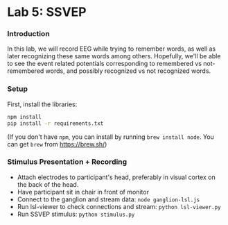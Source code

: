 # Lab 5: SSVEP

### Introduction
In this lab, we will record EEG while trying to remember words, as well as later recognizing these same words among others. Hopefully, we'll be able to see the event related potentials corresponding to remembered vs not-remembered words, and possibly recognized vs not recognized words.

### Setup

First, install the libraries:
``` bash
npm install
pip install -r requirements.txt
```

(If you don't have `npm`, you can install by running `brew install node`. You can get `brew` from https://brew.sh/)

### Stimulus Presentation + Recording


- Attach electrodes to participant's head, preferably in visual cortex on the back of the head. 
- Have participant sit in chair in front of monitor
- Connect to the ganglion and stream data: `node ganglion-lsl.js`
- Run lsl-viewer to check connections and stream: `python lsl-viewer.py`
- Run SSVEP stimulus: `python stimulus.py`

